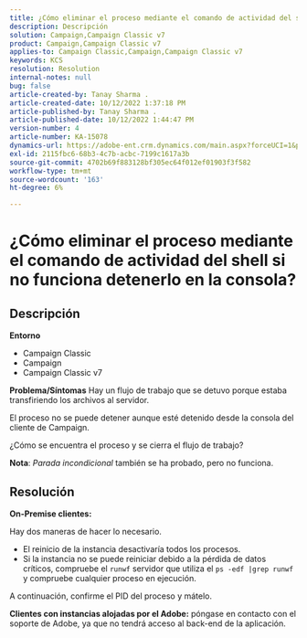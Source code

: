 ```yaml
---
title: ¿Cómo eliminar el proceso mediante el comando de actividad del shell si no funciona detenerlo en la consola?
description: Descripción
solution: Campaign,Campaign Classic v7
product: Campaign,Campaign Classic v7
applies-to: Campaign Classic,Campaign,Campaign Classic v7
keywords: KCS
resolution: Resolution
internal-notes: null
bug: false
article-created-by: Tanay Sharma .
article-created-date: 10/12/2022 1:37:18 PM
article-published-by: Tanay Sharma .
article-published-date: 10/12/2022 1:44:47 PM
version-number: 4
article-number: KA-15078
dynamics-url: https://adobe-ent.crm.dynamics.com/main.aspx?forceUCI=1&pagetype=entityrecord&etn=knowledgearticle&id=873dc8f7-324a-ed11-bba2-0022480868ff
exl-id: 2115fbc6-68b3-4c7b-acbc-7199c1617a3b
source-git-commit: 4702b69f883128bf305ec64f012ef01903f3f582
workflow-type: tm+mt
source-wordcount: '163'
ht-degree: 6%

---
```


# ¿Cómo eliminar el proceso mediante el comando de actividad del shell si no funciona detenerlo en la consola?

## Descripción

<b>Entorno</b>
- Campaign Classic
- Campaign
- Campaign Classic v7



<b>Problema/Síntomas</b>
Hay un flujo de trabajo que se detuvo porque estaba transfiriendo los archivos al servidor.

El proceso no se puede detener aunque esté detenido desde la consola del cliente de Campaign.

¿Cómo se encuentra el proceso y se cierra el flujo de trabajo?

<b>Nota</b>: *Parada incondicional* también se ha probado, pero no funciona.


## Resolución


<b>On-Premise</b><b> clientes:</b>

Hay dos maneras de hacer lo necesario.

- El reinicio de la instancia desactivaría todos los procesos.
- Si la instancia no se puede reiniciar debido a la pérdida de datos críticos, compruebe el `runwf` servidor que utiliza el `ps -edf |grep runwf` y compruebe cualquier proceso en ejecución.


A continuación, confirme el PID del proceso y mátelo.

<b>Clientes con instancias alojadas por el Adobe:</b> póngase en contacto con el soporte de Adobe, ya que no tendrá acceso al back-end de la aplicación.
